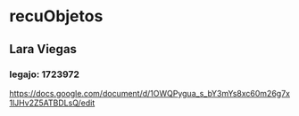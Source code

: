 # recuObjetos
## Lara Viegas
### legajo: 1723972

https://docs.google.com/document/d/1OWQPygua_s_bY3mYs8xc60m26g7x1lJHv2Z5ATBDLsQ/edit
